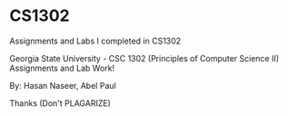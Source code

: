 # CS1302
Assignments and Labs I completed in CS1302

Georgia State University - CSC 1302 (Principles of Computer Science II) Assignments and Lab Work!

By: Hasan Naseer, Abel Paul

Thanks (Don't PLAGARIZE) 
